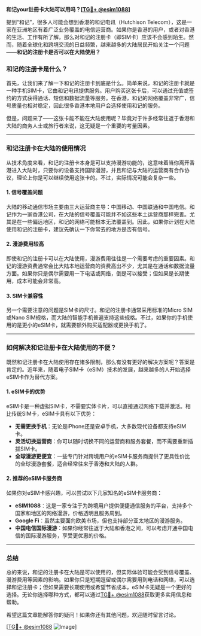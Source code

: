**和记your註冊卡大陆可以用吗？[[TG💪+ @esim1088](https://t.me/s/esim1088)]**

提到“和记”，很多人可能会想到香港的和记电讯（Hutchison Telecom），这是一家在亚洲地区有着广泛业务覆盖的电信运营商。如果你是香港的用户，或者对香港的生活、工作有所了解，那么对和记的注册卡（即SIM卡）应该不会感到陌生。然而，随着全球化和跨境交流的日益频繁，越来越多的大陆居民开始关注一个问题——**和记的注册卡是否可以在大陆使用？**

### 和记的注册卡是什么？

首先，让我们来了解一下和记的注册卡到底是什么。简单来说，和记的注册卡就是一种手机SIM卡，它由和记电讯提供服务。用户购买这张卡后，可以通过充值或签约的方式获得通话、短信和数据流量等服务。在香港，和记的网络覆盖非常广，信号质量也相对稳定，因此很多香港本地用户会选择使用和记的服务。

但是，问题来了——这张卡能不能在大陆使用呢？毕竟对于许多经常往返于香港和大陆的商务人士或旅行者来说，这无疑是一个重要的考量因素。

---

### 和记注册卡在大陆的使用情况

从技术角度来看，和记的注册卡本身是可以支持漫游功能的，这意味着当你离开香港进入大陆时，只要你的设备支持国际漫游，并且和记与大陆的运营商有合作协议，理论上你是可以继续使用这张卡的。不过，实际情况可能会复杂一些。

#### 1. **信号覆盖问题**
大陆的移动通信市场主要由三大运营商主导：中国移动、中国联通和中国电信。和记作为一家香港公司，在大陆的信号覆盖可能并不如这些本土运营商那样完善。尤其是在一些偏远地区，和记的网络可能根本无法覆盖到。因此，如果你计划在大陆使用和记的注册卡，建议先确认一下你常去的地方是否有信号。

#### 2. **漫游费用较高**
即使和记的注册卡可以在大陆使用，漫游费用往往是一个需要考虑的重要因素。和记的漫游资费通常会比大陆本地运营商的资费高出不少，尤其是在通话和数据流量方面。如果你只是偶尔需要用一下电话或网络，倒是可以接受；但如果是长期使用，成本可能会非常高。

#### 3. **SIM卡兼容性**
另一个需要注意的问题是SIM卡的尺寸。和记的注册卡通常采用标准的Micro SIM或Nano SIM规格，而大陆的智能手机普遍支持这些规格。不过，如果你的手机使用的是更小的eSIM卡，就需要额外购买适配器或更换手机了。

---

### 如何解决和记注册卡在大陆使用的不便？

既然和记注册卡在大陆使用存在诸多限制，那么有没有更好的解决方案呢？答案是肯定的。近年来，随着电子SIM卡（eSIM）技术的发展，越来越多的人开始选择eSIM卡作为替代方案。

#### 1. **eSIM卡的优势**
eSIM卡是一种虚拟SIM卡，不需要实体卡片，可以直接通过网络下载并激活。相比传统SIM卡，eSIM卡具有以下优势：
- **无需更换手机**：无论是iPhone还是安卓手机，大多数现代设备都支持eSIM卡。
- **灵活切换运营商**：你可以随时切换不同的运营商和服务套餐，而不需要重新插拔SIM卡。
- **全球漫游更便宜**：一些专门针对跨境用户的eSIM卡服务商提供了更具性价比的全球漫游套餐，适合经常往来于香港和大陆的人群。

#### 2. **推荐的eSIM卡服务商**
如果你对eSIM卡感兴趣，可以尝试以下几家知名的eSIM卡服务商：
- **eSIM1088**：这是一家专注于为跨境用户提供便捷通信服务的平台，支持多个国家和地区的网络漫游，价格透明且服务周到。
- **Google Fi**：虽然主要面向欧美市场，但也支持部分亚太地区的漫游服务。
- **中国电信国际漫游**：如果你经常往返于大陆和香港之间，可以考虑开通中国电信的国际漫游服务，享受更优惠的价格。

---

### 总结

总的来说，和记的注册卡在大陆是可以使用的，但实际体验可能会受到信号覆盖、漫游费用等因素的影响。如果你只是短期逗留或偶尔需要用到电话和网络，可以选择和记注册卡；但如果需要长期使用或希望节省成本，eSIM卡无疑是一个更好的选择。无论你选择哪种方式，都可以通过[TG💪+ @esim1088](https://t.me/s/esim1088)获取更多实用信息和帮助。

希望这篇文章能解答你的疑问！如果你还有其他问题，欢迎随时留言讨论。

[[TG💪+ @esim1088](https://t.me/s/esim1088) ![Image](https://i.postimg.cc/4NQfJmqS/Snipaste-2025-05-13-00-14-12.png)]